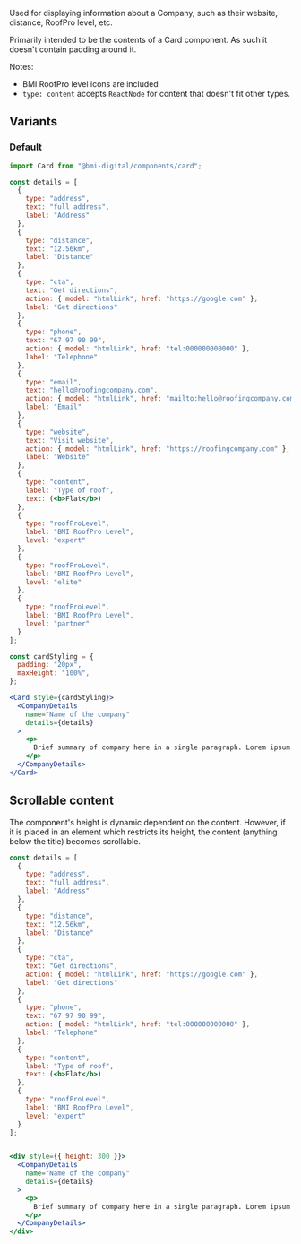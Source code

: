 Used for displaying information about a Company, such as their website, distance, RoofPro level, etc.

Primarily intended to be the contents of a Card component. As such it doesn't contain padding around it.

Notes:

- BMI RoofPro level icons are included
- `type: content` accepts `ReactNode` for content that doesn't fit other types.

## Variants

### Default

```jsx
import Card from "@bmi-digital/components/card";

const details = [
  {
    type: "address",
    text: "full address",
    label: "Address"
  },
  {
    type: "distance",
    text: "12.56km",
    label: "Distance"
  },
  {
    type: "cta",
    text: "Get directions",
    action: { model: "htmlLink", href: "https://google.com" },
    label: "Get directions"
  },
  {
    type: "phone",
    text: "67 97 90 99",
    action: { model: "htmlLink", href: "tel:000000000000" },
    label: "Telephone"
  },
  {
    type: "email",
    text: "hello@roofingcompany.com",
    action: { model: "htmlLink", href: "mailto:hello@roofingcompany.com" },
    label: "Email"
  },
  {
    type: "website",
    text: "Visit website",
    action: { model: "htmlLink", href: "https://roofingcompany.com" },
    label: "Website"
  },
  {
    type: "content",
    label: "Type of roof",
    text: (<b>Flat</b>)
  },
  {
    type: "roofProLevel",
    label: "BMI RoofPro Level",
    level: "expert"
  },
  {
    type: "roofProLevel",
    label: "BMI RoofPro Level",
    level: "elite"
  },
  {
    type: "roofProLevel",
    label: "BMI RoofPro Level",
    level: "partner"
  }
];

const cardStyling = {
  padding: "20px",
  maxHeight: "100%",
};

<Card style={cardStyling}>
  <CompanyDetails
    name="Name of the company"
    details={details}
  >
    <p>
      Brief summary of company here in a single paragraph. Lorem ipsum dolor sit amet, consectetur adipiscing elit. Sed ipsum felis, viverra vel nunc vitae, fermentum auctor velit. Suspendisse tempor, arcu eu fermentum bibendum, dolor sem consectetur lacus, vitae fermentum augue.
    </p>
  </CompanyDetails>
</Card>
```

## Scrollable content

The component's height is dynamic dependent on the content. However, if it is placed in an element which restricts its height, the content (anything below the title) becomes scrollable.

```jsx
const details = [
  {
    type: "address",
    text: "full address",
    label: "Address"
  },
  {
    type: "distance",
    text: "12.56km",
    label: "Distance"
  },
  {
    type: "cta",
    text: "Get directions",
    action: { model: "htmlLink", href: "https://google.com" },
    label: "Get directions"
  },
  {
    type: "phone",
    text: "67 97 90 99",
    action: { model: "htmlLink", href: "tel:000000000000" },
    label: "Telephone"
  },
  {
    type: "content",
    label: "Type of roof",
    text: (<b>Flat</b>)
  },
  {
    type: "roofProLevel",
    label: "BMI RoofPro Level",
    level: "expert"
  }
];


<div style={{ height: 300 }}>
  <CompanyDetails
    name="Name of the company"
    details={details}
  >
    <p>
      Brief summary of company here in a single paragraph. Lorem ipsum dolor sit amet, consectetur adipiscing elit. Sed ipsum felis, viverra vel nunc vitae, fermentum auctor velit. Suspendisse tempor, arcu eu fermentum bibendum, dolor sem consectetur lacus, vitae fermentum augue.
    </p>
  </CompanyDetails>
</div>
```
